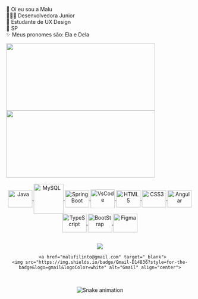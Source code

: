 👋 Oi eu sou a Malu<br>
👩🏽‍💻 Desenvolvedora Junior <br>
📓 Estudante de UX Design <br>
🎈 SP <br>
✨ Meus pronomes são: Ela e Dela

<div>
  <a href="https://github.com/malufilinto">
    <img height="180cm" src="http://github-readme-stats.vercel.app/api?username=malufilinto&show_icons=true&theme=dracula&include_all_commits=true&count_private=true"width="400" height="200">
    <img height="180cm" src="http://github-readme-stats.vercel.app/api/top-langs/?username=malufilinto&layout=compact&langs_count=16&theme=dracula"/ width="400" height="200">
    </div>  
  
<div align="center"><br>
    <img alt="Java" height="46" width="65" align="center" src="https://cdn.jsdelivr.net/gh/devicons/devicon/icons/java/java-original-wordmark.svg" />
    <img  alt="MySQL" height="80" align="center" src="https://cdn.jsdelivr.net/gh/devicons/devicon/icons/mysql/mysql-original-wordmark.svg" /> 
    <img alt="SpringBoot" height="46" width="65" align="center" src="https://cdn.jsdelivr.net/gh/devicons/devicon/icons/spring/spring-original.svg">
    <img alt="VsCode" height="50" width="65" align="center" src="https://cdn.jsdelivr.net/gh/devicons/devicon/icons/vscode/vscode-original.svg" />
    <img alt="HTML5" height="46" width="65" align="center" src="https://cdn.jsdelivr.net/gh/devicons/devicon/icons/html5/html5-plain-wordmark.svg" />
    <img alt="CSS3" height="46" width="65" align="center" src="https://cdn.jsdelivr.net/gh/devicons/devicon/icons/css3/css3-plain-wordmark.svg" /> 
    <img alt="Angular" height="46" width="65" align="center" src="https://cdn.jsdelivr.net/gh/devicons/devicon/icons/angularjs/angularjs-plain.svg"/>
    <img alt="TypeScript" height="50" width="65" align="center"  src="https://cdn.jsdelivr.net/gh/devicons/devicon/icons/typescript/typescript-original.svg" />
    <img alt="BootStrap" height="50" width="65" align="center" src="https://cdn.jsdelivr.net/gh/devicons/devicon/icons/bootstrap/bootstrap-original.svg" />
    <img alt="Figma" height="50" width="65" align="center" src="https://cdn.jsdelivr.net/gh/devicons/devicon/icons/figma/figma-original.svg" />
     
    

  
  ##
  
  <div>
    <a href="https://www.linkedin.com/in/malufilinto/" target="_blank"><img src="https://img.shields.io/badge/LinkedIn-0077B5?style=for-the-badge&logo=linkedin&logoColor=white" target="_blank"></a>
    
      <a href="malufilinto@gmail.com" target="_blank">
    <img src="https://img.shields.io/badge/Gmail-D14836?style=for-the-badge&logo=gmail&logoColor=white" alt="Gmail" align="center">
  </a>
 <br>

![Snake animation](https://github.com/malufilinto/malufilinto/blob/output/github-contribution-grid-snake.gif)
    </div>
